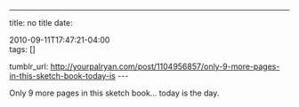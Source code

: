 ---
title: no title
date:

 2010-09-11T17:47:21-04:00  
tags:  []

tumblr_url:
http://yourpalryan.com/post/1104956857/only-9-more-pages-in-this-sketch-book-today-is
\-\--

Only 9 more pages in this sketch book... today is the day.
